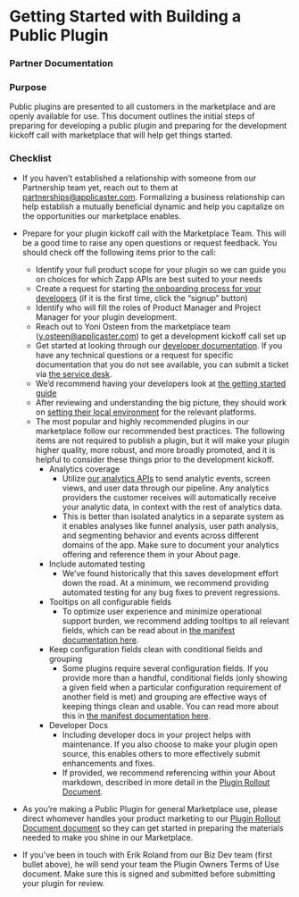 # Getting Started with Building a Public Plugin
### Partner Documentation

### Purpose
Public plugins are presented to all customers in the marketplace and are openly available for use. This document outlines the initial steps of preparing for developing a public plugin and preparing for the development kickoff call with marketplace that will help get things started.

### Checklist

- If you haven’t established a relationship with someone from our Partnership team yet, reach out to them at partnerships@applicaster.com. Formalizing a business relationship can help establish a mutually beneficial dynamic and help you capitalize on the opportunities our marketplace enables.

- Prepare for your plugin kickoff call with the Marketplace Team. This will be a good time to raise any open questions or request feedback. You should check off the following items prior to the call:
	- Identify your full product scope for your plugin so we can guide you on choices for which Zapp APIs are best suited to your needs
	- Create a request for starting [the onboarding process for your developers](https://applicaster.atlassian.net/servicedesk/customer/portal/2/group/3/create/18) (if it is the first time, click the “signup” button) 
	- Identify who will fill the roles of Product Manager and Project Manager for your plugin development. 
	- Reach out to Yoni Osteen from the marketplace team (y.osteen@applicaster.com) to get a development kickoff call set up
	- Get started at looking through our [developer documentation](https://developer.applicaster.com/). If you have any technical questions or a request for specific documentation that you do not see available, you can submit a ticket via [the service desk](https://applicaster.atlassian.net/servicedesk/customer/portal/2).
	- We’d recommend having your developers look at [the getting started guide](https://developer.applicaster.com/getting-started/zapp-plugins.html)
	- After reviewing and understanding the big picture, they should work on [setting their local environment](https://developer.applicaster.com/dev-env/intro.html) for the relevant platforms.
	- The most popular and highly recommended plugins in our marketplace follow our recommended best practices. The following items are not required to publish a plugin, but it will make your plugin higher quality, more robust, and more broadly promoted, and it is helpful to consider these things prior to the development kickoff.
		- Analytics coverage
			- Utilize [our analytics APIs](https://developer.applicaster.com/analytics/client_side_api/client_side_api.html) to send analytic events, screen views, and user data through our pipeline. Any analytics providers the customer receives will automatically receive your analytic data, in context with the rest of analytics data.
			- This is better than isolated analytics in a separate system as it enables analyses like funnel analysis, user path analysis, and segmenting behavior and events across different domains of the app. Make sure to document your analytics offering and reference them in your About page.
		- Include automated testing
			- We’ve found historically that this saves development effort down the road. At a minimum, we recommend providing automated testing for any bug fixes to prevent regressions.
		- Tooltips on all configurable fields
			- To optimize user experience and minimize operational support burden, we recommend adding tooltips to all relevant fields, which can be read about in [the manifest documentation here](https://developer.applicaster.com/zappifest/plugins-manifest-format.html).
		- Keep configuration fields clean with conditional fields and grouping
			- Some plugins require several configuration fields. If you provide more than a handful, conditional fields (only showing a given field when a particular configuration requirement of another field is met) and grouping are effective ways of keeping things clean and usable. You can read more about this in [the manifest documentation here](https://developer.applicaster.com/zappifest/plugins-manifest-format.html).
		- Developer Docs
			- Including developer docs in your project helps with maintenance. If you also choose to make your plugin open source, this enables others to more effectively submit enhancements and fixes.
			- If provided, we recommend referencing within your About markdown, described in more detail in the [Plugin Rollout Document](/partner-resources/partner-plugin-rollout.md).
			
- As you’re making a Public Plugin for general Marketplace use, please direct whomever handles your product marketing to our [Plugin Rollout Document document](/partner-resources/partner-plugin-rollout.md) so they can get started in preparing the materials needed to make you shine in our Marketplace. 

- If you've been in touch with Erik Roland from our Biz Dev team (first bullet above), he will send your team the Plugin Owners Terms of Use document. Make sure this is signed and submitted before submitting your plugin for review.
